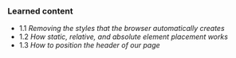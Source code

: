 ### Learned content

* 1.1 *Removing the styles that the browser automatically creates* 
* 1.2 *How static, relative, and absolute element placement works*
* 1.3 *How to position the header of our page*
